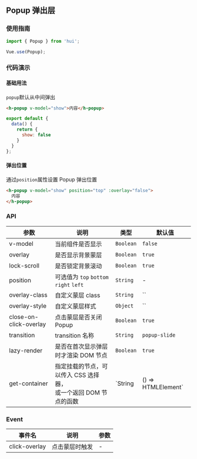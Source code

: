 ## Popup 弹出层

### 使用指南
``` javascript
import { Popup } from 'hui';

Vue.use(Popup);
```

### 代码演示

#### 基础用法
`popup`默认从中间弹出

```html
<h-popup v-model="show">内容</h-popup>
```

```javascript
export default {
  data() {
    return {
      show: false
    }
  }
};
```

#### 弹出位置
通过`position`属性设置 Popup 弹出位置

```html
<h-popup v-model="show" position="top" :overlay="false">
  内容
</h-popup>
```

### API

| 参数 | 说明 | 类型 | 默认值 |
|-----------|-----------|-----------|-------------|
| v-model | 当前组件是否显示 | `Boolean` | `false` |
| overlay | 是否显示背景蒙层 | `Boolean` | `true` |
| lock-scroll | 是否锁定背景滚动 | `Boolean` | `true` |
| position | 可选值为 `top` `bottom` `right` `left` | `String` | - |
| overlay-class | 自定义蒙层 class | `String` | `` |
| overlay-style | 自定义蒙层样式 | `Object` | `` |
| close-on-click-overlay | 点击蒙层是否关闭 Popup | `Boolean` | `true` |
| transition | transition 名称 | `String` | `popup-slide` |
| lazy-render | 是否在首次显示弹层时才渲染 DOM 节点 | `Boolean` | `true` |
| get-container | 指定挂载的节点，可以传入 CSS 选择器，<br>或一个返回 DOM 节点的函数 | `String | () => HTMLElement` | - |

### Event

| 事件名 | 说明 | 参数 |
|-----------|-----------|-----------|
| click-overlay | 点击蒙层时触发 | - |
